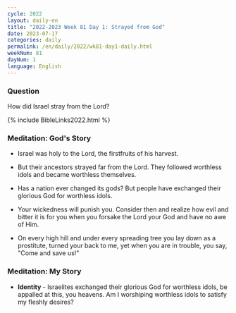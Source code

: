 ```yaml
---
cycle: 2022
layout: daily-en
title: "2022-2023 Week 81 Day 1: Strayed from God"
date: 2023-07-17
categories: daily
permalink: /en/daily/2022/wk81-day1-daily.html
weekNum: 81
dayNum: 1
language: English
---
```


### Question     
How did Israel stray from the Lord?

{% include BibleLinks2022.html %} 

### Meditation: God's Story   
+ Israel was holy to the Lord, the firstfruits of his harvest. 

+ But their ancestors strayed far from the Lord. They followed worthless idols and became worthless themselves. 

+ Has a nation ever changed its gods? But people have exchanged their glorious God for worthless idols. 

+ Your wickedness will punish you. Consider then and realize how evil and bitter it is for you when you forsake the Lord your God and have no awe of Him. 

+ On every high hill and under every spreading tree you lay down as a prostitute, turned your back to me, yet when you are in trouble, you say, "Come and save us!" 

### Meditation: My Story   
+ **Identity** - Israelites exchanged their glorious God for worthless idols, be appalled at this, you heavens. Am I worshiping worthless idols to satisfy my fleshly desires? 
